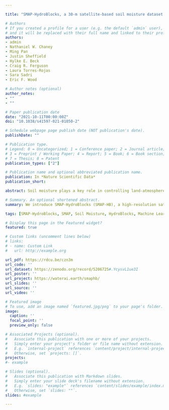 ```yaml
---

title: "SMAP-HydroBlocks, a 30-m satellite-based soil moisture dataset for the conterminous US"

# Authors
# If you created a profile for a user (e.g. the default `admin` user), write the username (folder name) here 
# and it will be replaced with their full name and linked to their profile.
authors:
- admin
- Nathaniel W. Chaney
- Ming Pan
- Justin Sheffield
- Hylke E. Beck
- Craig R. Ferguson
- Laura Torres-Rojas
- Sara Sadri
- Eric F. Wood

# Author notes (optional)
author_notes:
- ""
- ""

# Paper publication date
date: "2021-10-11T00:00:00Z"
doi: "10.1038/s41597-021-01050-2"

# Schedule webpage page publish date (NOT publication's date).
publishDate: ""

# Publication type.
# Legend: 0 = Uncategorized; 1 = Conference paper; 2 = Journal article;
# 3 = Preprint / Working Paper; 4 = Report; 5 = Book; 6 = Book section;
# 7 = Thesis; 8 = Patent
publication_types: ["2"]

# Publication name and optional abbreviated publication name.
publication: In *Nature Scientific Data*
publication_short:  

abstract: Soil moisture plays a key role in controlling land-atmosphere interactions, with implications for water resources, agriculture, climate, and ecosystem dynamics. Although soil moisture varies strongly across the landscape, current monitoring capabilities are limited to coarse-scale satellite retrievals and a few regional in-situ networks. Here, we introduce SMAP-HydroBlocks (SMAP-HB), a high-resolution satellite-based surface soil moisture dataset at an unprecedented 30-m resolution (2015–2019) across the conterminous United States. SMAP-HB was produced by using a scalable cluster-based merging scheme that combines high-resolution land surface modeling, radiative transfer modeling, machine learning, SMAP satellite microwave data, and in-situ observations. We evaluated the resulting dataset over 1,192 observational sites. SMAP-HB performed substantially better than the current state-of-the-art SMAP products, showing a median temporal correlation of 0.73 ± 0.13 and a median Kling-Gupta Efficiency of 0.52 ± 0.20. The largest benefit of SMAP-HB is, however, the high spatial detail and improved representation of the soil moisture spatial variability and spatial accuracy with respect to SMAP products. The SMAP-HB dataset is available via zenodo and at https://waterai.earth/smaphb.

# Summary. An optional shortened abstract.
summary: We introduce SMAP-HydroBlocks (SMAP-HB), a high-resolution satellite-based surface soil moisture dataset at an unprecedented 30-m resolution (2015–2019) across the conterminous United States. SMAP-HB was produced by using a scalable cluster-based merging scheme that combines high-resolution land surface modeling, radiative transfer modeling, machine learning, SMAP satellite microwave data, and in-situ observations. We evaluated the resulting dataset over 1,192 observational sites. SMAP-HB performed substantially better than the current state-of-the-art SMAP products, showing a median temporal correlation of 0.73 ± 0.13 and a median Kling-Gupta Efficiency of 0.52 ± 0.20. The largest benefit of SMAP-HB is, however, the high spatial detail and improved representation of the soil moisture spatial variability and spatial accuracy with respect to SMAP products.

tags: [SMAP-HydroBlocks, SMAP, Soil Moisture, HydroBlocks, Machine Learning, Droughts, Land Surface Modeling, Remote Sensing]

# Display this page in the Featured widget?
featured: true

# Custom links (uncomment lines below)
# links:
# - name: Custom Link
#   url: http://example.org

url_pdf: https://rdcu.be/czn3m
url_code: ''
url_dataset: https://zenodo.org/record/5206725#.YcysvL1ue3I
url_poster: ''
url_project: https://waterai.earth/smaphb/
url_slides: ''
url_source: ''
url_video: ''

# Featured image
# To use, add an image named `featured.jpg/png` to your page's folder. 
image:
  caption: ''
  focal_point: ''
  preview_only: false

# Associated Projects (optional).
#   Associate this publication with one or more of your projects.
#   Simply enter your project's folder or file name without extension.
#   E.g. `internal-project` references `content/project/internal-project/index.md`.
#   Otherwise, set `projects: []`.
projects: 
#- example

# Slides (optional).
#   Associate this publication with Markdown slides.
#   Simply enter your slide deck's filename without extension.
#   E.g. `slides: "example"` references `content/slides/example/index.md`.
#   Otherwise, set `slides: ""`.
slides: #example

---
```


